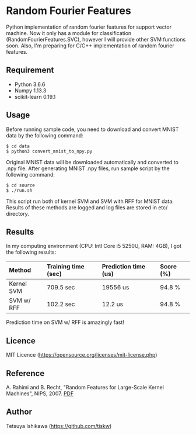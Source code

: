 Random Fourier Features
====

Python implementation of random fourier features for support vector machine.
Now it only has a module for classification (RandomFourierFeatures.SVC), however I will provide other SVM functions soon.
Also, I'm preparing for C/C++ implementation of random fourier features.

## Requirement

- Python 3.6.6
- Numpy 1.13.3
- scikit-learn 0.19.1

## Usage

Before running sample code, you need to download and convert MNIST data by the following command:

    $ cd data
    $ python3 convert_mnist_to_npy.py

Original MNIST data will be downloaded automatically and converted to .npy file.
After generating MNIST .npy files, run sample script by the following command:

    $ cd source
    $ ./run.sh

This script run both of kernel SVM and SVM with RFF for MNIST data.
Results of these methods are logged and log files are stored in etc/ directory.

## Results

In my computing environment (CPU: Intl Core i5 5250U, RAM: 4GB), I got the following results:

|Method|Training time (sec)|Prediction time (us)|Score (%)|
|:---|:---|:---|:---|
|Kernel SVM|709.5 sec|19556 us|94.8 %|
|SVM w/ RFF|102.2 sec|12.2 us|94.8 %|

Prediction time on SVM w/ RFF is amazingly fast!

## Licence

MIT Licence (https://opensource.org/licenses/mit-license.php)

## Reference

A. Rahimi and B. Recht, "Random Features for Large-Scale Kernel Machines", NIPS, 2007.
[PDF](https://papers.nips.cc/paper/3182-random-features-for-large-scale-kernel-machines.pdf)

## Author

Tetsuya Ishikawa (https://github.com/tiskw)

